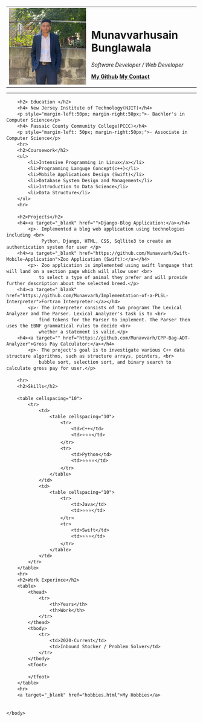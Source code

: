 <html lang="en">
    <head>
        <meta charset="UTF-8">
        <title>Muna's Personal Site</title>
        <link rel="stylesheet" href="css/styles.css">
    </head>
    <body>
        <table cellspacing="20">
            <td><img class="fit-picture" src="images/profileImage.jpg" alt="Munavvarhusain Profile Picture" srcset="images/profileImage.jpg 4x"></td>
            <td>   
                <h1>Munavvarhusain Bunglawala</h1>
                <p><em>Software Developer / Web Developer </em></p>
                <strong><a target="_blank" href="https://github.com/Munavvarh"> My Github</a></strong>
                <strong><a target="_blank" href="contact.html">My Contact</a></strong>
            </td>
        </table>
        <hr>

        <h2> Education </h2>
        <h4> New Jersey Institute of Technology(NJIT)</h4>
        <p style="margin-left:50px; margin-right:50px;">- Bachlor's in Computer Science</p>
        <h4> Passaic County Community College(PCCC)</h4>
        <p style="margin-left: 50px; margin-right:50px;">- Associate in Computer Science</p>
        <hr>
        <h2>Coursework</h2>
        <ul>
            <li>Intensive Programming in Linux</a></li>
            <li>Programming Languge Concept(c++)</li>
            <li>Mobile Applications Design (Swift)</li>
            <li>Database System Design and Management</li>
            <li>Introduction to Data Science</li>
            <li>Data Structure</li>
        </ul>
        <hr>

        <h2>Projects</h2>
        <h4><a target="_blank" href="">Django-Blog Application:</a></h4>
            <p>- Implemented a blog web application using technologies including <br>
                 Python, Django, HTML, CSS, Sqllite3 to create an authentication system for user </p>
        <h4><a target="_blank" href="https://github.com/Munavvarh/Swift-Mobile-Application">Zoo Application (Swift):</a></h4>
            <p>- Zoo application is implemented using swift language that will land on a section page which will allow user <br>
                to select a type of animal they prefer and will provide further description about the selected breed.</p>
        <h4><a target="_blank" href="https://github.com/Munavvarh/Implementation-of-a-PLSL-Interpreter">Fortran Interpreter:</a></h4>
            <p>- The interpreter consists of two programs The Lexical Analyzer and The Parser. Lexical Analyzer's task is to <br>
                find tokens for the Parser to implement. The Parser then uses the EBNF grammatical rules to decide <br>
                whether a statement is valid.</p>
        <h4><a target="" href="https://github.com/Munavvarh/CPP-Bag-ADT-Analyzer">Gross Pay Calculator:</a></h4>
            <p>- The project's goal is to investigate various C++ data structure algorithms, such as structure arrays, pointers, <br>
                bubble sort, selection sort, and binary search to calculate gross pay for user.</p>

        <hr>
        <h2>Skills</h2>

        <table cellspacing="10">
            <tr>
                <td>
                    <table cellspacing="10">
                        <tr>
                            <td>C++</td>
                            <td>⭐⭐⭐</td>
                        </tr>
                        <tr>
                            <td>Python</td>
                            <td>⭐⭐⭐⭐</td>
                        </tr>
                    </table>
                </td>
                <td>
                    <table cellspacing="10">
                        <tr>
                            <td>Java</td>
                            <td>⭐⭐⭐</td>
                        </tr>
                        <tr>
                            <td>Swift</td>
                            <td>⭐⭐⭐</td>
                        </tr>
                    </table>
                </td>
            </tr>
        </table>
        <hr>
        <h2>Work Experince</h2>
        <table>
            <thead>
                <tr>
                    <th>Years</th>
                    <th>Work</th>
                </tr>
            </thead>
            <tbody>
                <tr>
                    <td>2020-Current</td>
                    <td>Inbound Stocker / Problem Solver</td>
                </tr>
            </tbody>
            <tfoot>

            </tfoot>
        </table>
        <hr>
        <a target="_blank" href="hobbies.html">My Hobbies</a>

        
    </body>
</html>


